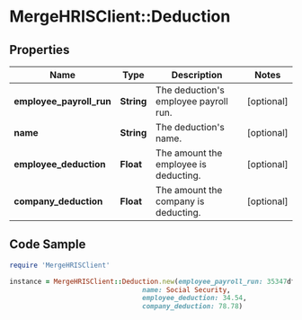 # MergeHRISClient::Deduction

## Properties

Name | Type | Description | Notes
------------ | ------------- | ------------- | -------------
**employee_payroll_run** | **String** | The deduction&#39;s employee payroll run. | [optional] 
**name** | **String** | The deduction&#39;s name. | [optional] 
**employee_deduction** | **Float** | The amount the employee is deducting. | [optional] 
**company_deduction** | **Float** | The amount the company is deducting. | [optional] 

## Code Sample

```ruby
require 'MergeHRISClient'

instance = MergeHRISClient::Deduction.new(employee_payroll_run: 35347df1-95e7-46e2-93cc-66f1191edca5,
                                 name: Social Security,
                                 employee_deduction: 34.54,
                                 company_deduction: 78.78)
```


